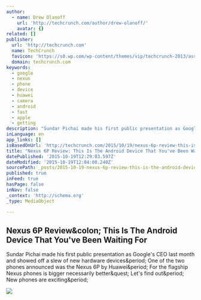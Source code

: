 ```yaml
---
author:
  - name: Drew Olanoff
    url: 'http://techcrunch.com/author/drew-olanoff/'
    avatar: {}
related: []
publisher:
  url: 'http://techcrunch.com'
  name: TechCrunch
  favicon: 'https://s0.wp.com/wp-content/themes/vip/techcrunch-2013/assets/images/favicon.ico'
  domain: techcrunch.com
keywords:
  - google
  - nexus
  - phone
  - device
  - huawei
  - camera
  - android
  - fast
  - apple
  - getting
description: "Sundar Pichai made his first public presentation as Google's CEO last month and showed off a slew of new hardware devices. One of the two phones announced was the Nexus 6P by Huawei. For the flagship Nexus phones is bigger necessarily better? Let's find out. New phones are exciting."
inLanguage: en
app_links: []
isBasedOnUrl: 'http://techcrunch.com/2015/10/19/nexus-6p-review-this-is-the-android-device-that-youve-been-waiting-for/'
title: "Nexus 6P Review: This Is The Android Device That You've Been Waiting For"
datePublished: '2015-10-19T12:29:03.597Z'
dateModified: '2015-10-19T12:04:08.240Z'
sourcePath: _posts/2015-10-19-nexus-6p-review-this-is-the-android-device-that-youve-been.md
published: true
inFeed: true
hasPage: false
inNav: false
_context: 'http://schema.org'
_type: MediaObject

---
```

<article style=""><h1>Nexus 6P Review&amp;colon; This Is The Android Device That You've Been Waiting For</h1><p>Sundar Pichai made his first public presentation as Google's CEO last month and showed off a slew of new hardware devices&amp;period; One of the two phones announced was the Nexus 6P by Huawei&amp;period; For the flagship Nexus phones is bigger necessarily better&amp;quest; Let's find out&amp;period; New phones are exciting&amp;period;</p><img src="https://tctechcrunch2011.files.wordpress.com/2015/10/6p-5.jpg?w=1024&amp;h=576" /></article>